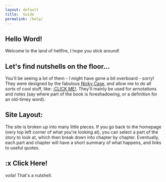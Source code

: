 ```yaml
---
layout: default
title:  Guide
permalink: /help/
---
```

## Hello Word!
Welcome to the land of hellfire, I hope you stick around!
## Let's find nutshells on the floor...
You'll be seeing a lot of them - I might have gone a bit overboard - sorry! They were designed by the fabulous [Nicky Case](https://ncase.me/nutshell/), and allow me to do all sorts of cool stuff, like: [:CLICK ME!](#ClickHere). They'll mainly be used for annotations and notes (say where part of the book is foreshadowing, or a definition for an old-timey word).
## Site Layout:  
The site is broken up into many little pieces. If you go back to the homepage (very top left corner of what you're looking at), you can select a part of the story to look at, which then break down into chapter by chapter. Eventually, each part and chapter will have a short summary of what happens, and links to useful quotes.
## :x Click Here!
voila! That's a nutshell.

